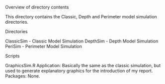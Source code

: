 Overview of directory contents

This directory contains the Classic, Depth and Perimeter model simulation directories. 

Directories

ClassicSim - Classic Model Simulation
DepthSim - Depth Model Simulation
PeriSim - Perimeter Model Simulation

Scripts

GraphicsSim.R
Application: Basically the same as the classic simulation, but used to generate explanatory graphics for the introduction of my report.
Packages: None.
 